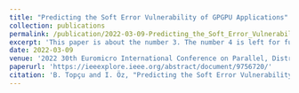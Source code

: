 ```yaml
---
title: "Predicting the Soft Error Vulnerability of GPGPU Applications"
collection: publications
permalink: /publication/2022-03-09-Predicting_the_Soft_Error_Vulnerability_of_GPGPU_Applications
excerpt: 'This paper is about the number 3. The number 4 is left for future work.'
date: 2022-03-09
venue: '2022 30th Euromicro International Conference on Parallel, Distributed and Network-based Processing (PDP)'
paperurl: 'https://ieeexplore.ieee.org/abstract/document/9756720/'
citation: 'B. Topçu and I. Öz, "Predicting the Soft Error Vulnerability of GPGPU Applications," 2022 30th Euromicro International Conference on Parallel, Distributed and Network-based Processing (PDP), Valladolid, Spain, 2022, pp. 108-115, doi: 10.1109/PDP55904.2022.00025.'
---
```

